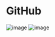 # GitHub

![image](https://img.shields.io/badge/Bug-100%25-green)
![image](https://img.shields.io/badge/quality-Z-green)

